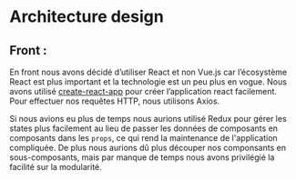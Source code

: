 # Architecture design

## Front :

En front nous avons décidé d’utiliser React et non Vue.js car l’écosystème React est plus important et la technologie est un peu plus en vogue.
Nous avons utilisé [create-react-app](https://github.com/facebook/create-react-app) pour créer l’application react facilement. 
Pour effectuer nos requêtes HTTP, nous utilisons Axios. 

Si nous avions eu plus de temps nous aurions utilisé Redux pour gérer les states plus facilement au lieu de passer les données de composants en composants dans les `props`, ce qui rend la maintenance de l'application compliquée.
De plus nous aurions dû plus découper nos componsants en sous-composants, mais par manque de temps nous avons privilégié la facilité sur la modularité.
